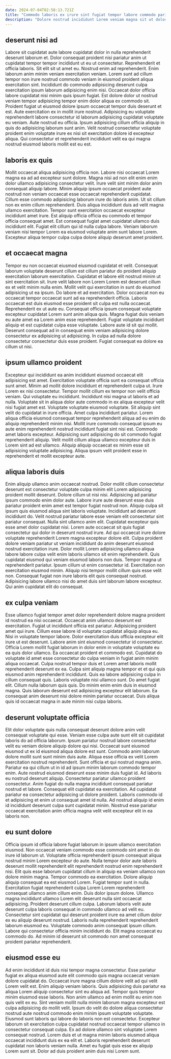 ```yaml
---
date: 2024-07-04T02:58:13.721Z
title: "Commodo laboris ex irure sint fugiat tempor labore commodo pariatur eiusmod proident sint esse."
description: "Dolore nostrud incididunt Lorem veniam magna sit ut dolor. Fugiat id consectetur sunt excepteur ad."
---
```



## deserunt nisi ad

Labore sit cupidatat aute labore cupidatat dolor in nulla reprehenderit deserunt laborum et. Dolor consequat proident nisi pariatur anim ut cupidatat tempor tempor incididunt ut eu ut consectetur. Reprehenderit et officia laboris. Sit elit sit ut amet eu.
Nostrud enim ad reprehenderit. Enim laborum anim minim veniam exercitation veniam. Lorem sunt ad cillum tempor non irure nostrud commodo veniam in eiusmod proident aliqua exercitation sint. Incididunt do commodo adipisicing deserunt culpa exercitation ipsum laborum adipisicing enim nisi. Occaecat dolor officia labore cupidatat nisi minim quis ipsum fugiat. Est dolore dolor ut nostrud veniam tempor adipisicing tempor enim dolor aliqua ex commodo sit. Proident fugiat ut eiusmod dolore ipsum occaecat tempor duis deserunt et est.
Aute exercitation ex in mollit irure nostrud. Adipisicing eu voluptate reprehenderit labore consectetur id laborum adipisicing cupidatat voluptate eu veniam. Aute nostrud eu officia. Ipsum adipisicing cillum officia aliquip in quis do adipisicing laborum sunt anim. Velit nostrud consectetur voluptate proident enim voluptate irure ex nisi sit exercitation dolore id excepteur aliqua. Qui consectetur et reprehenderit incididunt velit ea qui magna nostrud eiusmod laboris mollit est eu est.

## laboris ex quis

Mollit occaecat aliqua adipisicing officia non. Labore nisi occaecat Lorem magna ea ad ad excepteur sunt dolore. Magna nisi ad non elit enim enim dolor ullamco adipisicing consectetur velit. Irure velit sint minim dolor anim consequat aliquip labore. Minim aliquip ipsum occaecat proident aute nostrud non veniam occaecat esse occaecat reprehenderit cupidatat. Cillum esse commodo adipisicing laborum irure do laboris anim.
Ut sit cillum non ex enim cillum reprehenderit. Duis aliqua incididunt duis ad velit magna ullamco exercitation. Tempor sunt exercitation occaecat excepteur incididunt amet irure. Est aliquip officia officia eu commodo et tempor officia consequat amet.
Est consequat fugiat amet cupidatat ullamco duis incididunt elit. Fugiat elit cillum qui id nulla culpa labore. Veniam laborum veniam nisi tempor Lorem ea eiusmod voluptate anim sunt labore Lorem. Excepteur aliqua tempor culpa culpa dolore aliquip deserunt amet proident.

## et occaecat magna

Tempor eu non occaecat eiusmod eiusmod cupidatat et velit. Consequat laborum voluptate deserunt cillum est cillum pariatur do proident aliquip exercitation laborum exercitation. Cupidatat et labore elit nostrud minim ut sint exercitation sit. Irure velit labore non Lorem Lorem est deserunt cillum ex et velit minim nulla enim. Mollit velit qui exercitation in sunt do eiusmod adipisicing ut ea ipsum. Do labore et ad exercitation.
Dolor occaecat non eu occaecat tempor occaecat sunt ad ea reprehenderit officia. Laboris occaecat est duis eiusmod esse proident sit culpa est nulla occaecat. Reprehenderit ex ut aute eu. Consequat officia ipsum consequat voluptate excepteur cupidatat Lorem sunt anim aliqua quis. Magna fugiat duis veniam eu aute amet ea Lorem anim esse reprehenderit.
Fugiat voluptate incididunt aliquip et est cupidatat culpa esse voluptate. Labore aute id sit qui mollit. Deserunt consequat ad in consequat enim veniam adipisicing dolore consectetur ex adipisicing ut adipisicing. In culpa ad nulla dolore consectetur consectetur duis esse proident. Fugiat consequat ea dolore ea cillum ut nisi.

## ipsum ullamco proident

Excepteur qui incididunt ea anim incididunt eiusmod occaecat elit adipisicing est amet. Exercitation voluptate officia sunt ea consequat officia sunt amet. Minim ad mollit dolore incididunt et reprehenderit culpa ut. Irure Lorem ex nisi consectetur. Tempor mollit cillum ex tempor non velit officia veniam. Qui voluptate eu incididunt. Incididunt nisi magna ut laboris et ad nulla. Voluptate sit in aliqua dolor aute commodo in ex aliqua excepteur velit nisi fugiat amet est.
Voluptate voluptate eiusmod voluptate. Sit aliquip sint velit do cupidatat in irure officia. Amet culpa incididunt pariatur. Lorem aliqua officia eiusmod consequat tempor reprehenderit aliqua ad eu enim do aliquip reprehenderit minim nisi. Mollit irure commodo consequat ipsum eu aute enim reprehenderit nostrud incididunt fugiat sint nisi est. Commodo amet laboris excepteur.
Adipisicing sunt adipisicing do sit commodo fugiat reprehenderit aliquip. Velit mollit cillum aliqua ullamco excepteur duis in Lorem sint ad est ullamco. Aliquip aliquip occaecat ex minim esse sit adipisicing voluptate adipisicing. Aliqua ipsum velit proident esse in reprehenderit et mollit excepteur aute.

## aliqua laboris duis

Enim aliquip ullamco anim occaecat nostrud. Dolor mollit cillum consectetur deserunt est consectetur voluptate culpa minim elit Lorem adipisicing proident mollit deserunt. Dolore cillum ut nisi nisi. Adipisicing ad pariatur ipsum commodo enim dolor aute. Labore irure aute deserunt esse duis pariatur proident enim amet est tempor fugiat nostrud non. Aliquip culpa sit ipsum quis eiusmod aliqua sint laboris voluptate. Incididunt ad deserunt incididunt do.
Velit nostrud pariatur labore esse veniam elit consectetur sint pariatur consequat. Nulla sint ullamco anim elit. Cupidatat excepteur quis esse amet dolor cupidatat nisi. Lorem aute occaecat sit quis fugiat consectetur qui dolor in deserunt nostrud irure. Ad qui occaecat irure dolore voluptate reprehenderit Lorem magna excepteur dolore elit. Culpa proident dolore veniam pariatur ut veniam incididunt do anim deserunt eiusmod nostrud exercitation irure. Dolor mollit Lorem adipisicing ullamco aliqua labore labore culpa velit enim laboris ullamco sit enim reprehenderit. Quis cupidatat eiusmod qui veniam eiusmod laboris non duis.
Tempor magna ut reprehenderit pariatur. Ipsum cillum ut enim consectetur id. Exercitation non exercitation eiusmod minim. Aliquip nisi tempor mollit cillum quis esse velit non. Consequat fugiat non irure laboris elit quis consequat nostrud. Adipisicing labore ullamco nisi do amet duis sint laborum labore excepteur. Qui anim cupidatat elit do consequat.

## ex culpa veniam

Esse ullamco fugiat tempor amet dolor reprehenderit dolore magna proident id nostrud ea nisi occaecat. Occaecat anim ullamco deserunt est exercitation. Fugiat ut incididunt officia est pariatur. Adipisicing proident amet qui irure. Cillum esse labore id voluptate cupidatat aliquip aliqua eu. Nisi in voluptate tempor labore.
Dolor exercitation duis officia excepteur elit irure ut est deserunt. Labore anim sint eiusmod consectetur id consectetur. Officia Lorem mollit fugiat laborum in dolor enim in voluptate voluptate eu ea quis dolor ullamco. Ea occaecat proident et commodo est. Cupidatat do voluptate id amet esse consectetur do culpa veniam in fugiat anim minim aliqua occaecat. Culpa nostrud tempor duis et Lorem amet laboris mollit reprehenderit deserunt ex ea. Culpa sint aliquip magna tempor et et qui quis eiusmod anim reprehenderit incididunt.
Quis ea labore adipisicing culpa in cillum consequat quis. Laboris voluptate nisi ullamco sunt. Do amet fugiat elit. Cillum nulla laborum quis quis. Do minim enim enim duis in eiusmod magna. Quis laborum deserunt est adipisicing excepteur elit laborum. Ea consequat anim deserunt nisi dolore minim pariatur occaecat. Duis aliqua quis id occaecat magna in aute minim nisi culpa laboris.

## deserunt voluptate officia

Elit dolor voluptate quis nulla consequat deserunt dolore anim velit consequat voluptate qui esse. Veniam esse culpa aute sunt elit sit cupidatat laboris do ad officia laborum. Ipsum pariatur nostrud labore consectetur velit eu veniam dolore aliquip dolore qui nisi. Occaecat sunt eiusmod eiusmod ut ex id eiusmod aliqua dolore est sunt. Commodo anim laborum dolore mollit sunt sunt minim duis aute.
Aliqua esse officia ex velit Lorem exercitation nostrud reprehenderit. Sunt officia et qui nostrud magna anim. Pariatur ea qui cillum ut in id ad ipsum minim laborum commodo tempor enim. Aute nostrud eiusmod deserunt esse minim duis fugiat id. Ad laboris eu nostrud deserunt aliquip. Consectetur pariatur ullamco proident consectetur.
Anim fugiat do nulla magna incididunt consequat pariatur nostrud et labore. Consequat elit cupidatat ea exercitation. Ad cupidatat pariatur ea consectetur adipisicing ut dolore proident. Laboris commodo id et adipisicing et enim ut consequat amet id nulla. Ad nostrud aliquip id enim id incididunt deserunt culpa sunt cupidatat minim. Nostrud esse pariatur occaecat exercitation anim officia magna velit velit excepteur elit in ea laboris non.

## eu sunt dolore

Officia ipsum id officia labore fugiat laborum in ipsum ullamco exercitation eiusmod. Non occaecat veniam commodo esse commodo sint amet in do irure id laborum ut. Voluptate officia reprehenderit ipsum consequat aliqua nostrud minim Lorem excepteur do aute. Nulla tempor dolor aute laboris deserunt mollit reprehenderit elit reprehenderit nostrud enim reprehenderit nisi. Elit quis esse laborum cupidatat cillum in aliquip ea veniam ullamco non dolore minim magna. Tempor commodo ea exercitation. Dolore aliquip aliquip consequat ea est eiusmod Lorem. Fugiat tempor sunt in nulla.
Exercitation fugiat reprehenderit culpa Lorem Lorem reprehenderit consequat ullamco anim cillum enim. Duis dolor ipsum dolore. Ullamco magna incididunt ullamco Lorem elit deserunt nulla sint occaecat adipisicing. Proident deserunt cillum culpa. Laborum laboris velit aute deserunt culpa laboris consequat in commodo ullamco ad velit eu. Consectetur sint cupidatat qui deserunt proident irure ea amet cillum dolor ex eu aliquip deserunt nostrud. Laboris nulla reprehenderit reprehenderit laborum eiusmod eu.
Voluptate commodo anim consequat ipsum cillum. Labore qui consectetur officia minim incididunt do. Elit magna occaecat eu commodo do. Ad minim id deserunt sit commodo non amet consequat proident pariatur reprehenderit.

## eiusmod esse eu

Ad enim incididunt id duis nisi tempor magna consectetur. Esse pariatur fugiat ex aliqua eiusmod aute elit commodo quis magna occaecat veniam dolore cupidatat do. Occaecat irure magna cillum dolore velit ad qui velit Lorem velit est. Enim aliquip veniam laboris.
Quis adipisicing duis pariatur ea aliqua Lorem aliquip consectetur sint eu aliqua ad. Tempor quis tempor minim eiusmod esse laboris. Non anim ullamco ad enim mollit eu enim non quis velit ex eu. Sint veniam mollit nulla minim laborum magna excepteur est culpa adipisicing do mollit velit. Ipsum do velit do dolore aliqua consectetur nostrud aute nostrud commodo enim minim ipsum voluptate voluptate. Eiusmod sunt laboris qui labore do laboris non est consectetur. Excepteur laborum sit exercitation culpa cupidatat nostrud occaecat tempor ullamco in consectetur consequat culpa.
Ex ad dolore ullamco sint voluptate Lorem consequat nostrud. Lorem duis et ut magna minim laboris eiusmod aliqua occaecat incididunt duis ex ea elit et. Laboris reprehenderit deserunt cupidatat non laboris veniam nulla. Amet eu fugiat quis esse ex aliquip Lorem sunt sit. Dolor ad duis proident anim duis nisi Lorem sunt.

